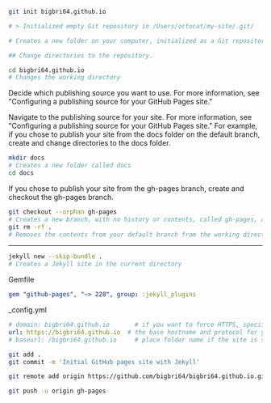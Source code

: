 ```bash
git init bigbri64.github.io

# > Initialized empty Git repository in /Users/octocat/my-site/.git/

# Creates a new folder on your computer, initialized as a Git repository

## Change directories to the repository.

cd bigbri64.github.io
# Changes the working directory
```

Decide which publishing source you want to use. For more information, see "Configuring a publishing source for your GitHub Pages site."

Navigate to the publishing source for your site. For more information, see "Configuring a publishing source for your GitHub Pages site." For example, if you chose to publish your site from the docs folder on the default branch, create and change directories to the docs folder.

```bash
mkdir docs
# Creates a new folder called docs
cd docs
```

If you chose to publish your site from the gh-pages branch, create and checkout the gh-pages branch.

```bash
git checkout --orphan gh-pages
# Creates a new branch, with no history or contents, called gh-pages, and switches to the gh-pages branch
git rm -rf .
# Removes the contents from your default branch from the working directory
```

---

```bash
jekyll new --skip-bundle .
# Creates a Jekyll site in the current directory
```

Gemfile

```yml
gem "github-pages", "~> 228", group: :jekyll_plugins
```

_config.yml

```yml
# domain: bigbri64.github.io       # if you want to force HTTPS, specify the domain without the http at the start, e.g. example.com
url: https://bigbri64.github.io  # the base hostname and protocol for your site, e.g. http://example.com
# baseurl: /bigbri64.github.io     # place folder name if the site is served in a subfolder
```

```bash
git add .
git commit -m 'Initial GitHub pages site with Jekyll'

git remote add origin https://github.com/bigbri64/bigbri64.github.io.git

git push -u origin gh-pages

```

